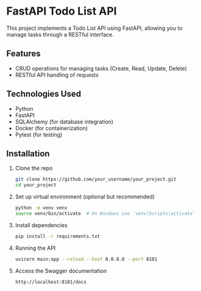 # FastAPI Todo List API

This project implements a Todo List API using FastAPI, allowing you to manage tasks through a RESTful interface.

## Features

- CRUD operations for managing tasks (Create, Read, Update, Delete)
- RESTful API handling of requests

## Technologies Used

- Python
- FastAPI
- SQLAlchemy (for database integration)
- Docker (for containerization)
- Pytest (for testing)

## Installation

1. Clone the repo
   ```sh
   git clone https://github.com/your_username/your_project.git
   cd your_project
	```

2. Set up virtual environment (optional but recommended)
	```sh
	python -m venv venv
	source venv/bin/activate  # On Windows use `venv\Scripts\activate`
	```

3. Install dependencies
	```sh
	pip install -r requirements.txt
	```

4. Running the API
	```sh
	uvicorn main:app --reload --host 0.0.0.0 --port 8181
	```

5. Access the Swagger documentation
	```sh
	http://localhost:8181/docs
	```
